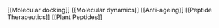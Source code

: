 [[Molecular docking]]
[[Molecular dynamics]]
[[Anti-ageing]]
[[Peptide Therapeutics]]
[[Plant Peptides]]
